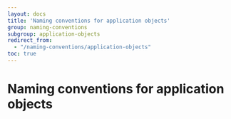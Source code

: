```yaml
---
layout: docs
title: 'Naming conventions for application objects'
group: naming-conventions
subgroup: application-objects
redirect_from:
  - "/naming-conventions/application-objects"
toc: true
---
```


# Naming conventions for application objects



